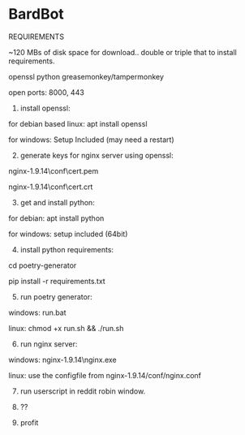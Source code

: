 # BardBot

REQUIREMENTS 

~120 MBs of disk space for download.. double or triple that to install requirements.

openssl python greasemonkey/tampermonkey 

open ports: 8000, 443


1. install openssl:

for debian based linux: apt install openssl

for windows: Setup Included (may need a restart)


2. generate keys for nginx server using openssl:

nginx-1.9.14\conf\cert.pem 

nginx-1.9.14\conf\cert.crt


3. get and install python:

for debian: apt install python

for windows: setup included (64bit)


4. install python requirements:

cd poetry-generator

pip install -r requirements.txt


5. run poetry generator:

windows: run.bat

linux: chmod +x run.sh && ./run.sh


6. run nginx server:

windows: nginx-1.9.14\nginx.exe

linux: use the configfile from nginx-1.9.14/conf/nginx.conf


7. run userscript in reddit robin window.


8. ??


9. profit
